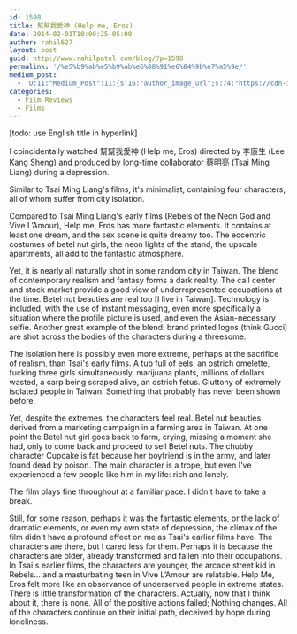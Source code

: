 ```yaml
---
id: 1598
title: 幫幫我愛神 (Help me, Eros)
date: 2014-02-01T10:00:25-05:00
author: rahil627
layout: post
guid: http://www.rahilpatel.com/blog/?p=1598
permalink: '/%e5%b9%ab%e5%b9%ab%e6%88%91%e6%84%9b%e7%a5%9e/'
medium_post:
  - 'O:11:"Medium_Post":11:{s:16:"author_image_url";s:74:"https://cdn-images-1.medium.com/fit/c/200/200/1*dmbNkD5D-u45r44go_cf0g.png";s:10:"author_url";s:28:"https://medium.com/@rahil627";s:11:"byline_name";N;s:12:"byline_email";N;s:10:"cross_link";s:2:"no";s:2:"id";s:12:"e186c96cd4eb";s:21:"follower_notification";s:3:"yes";s:7:"license";s:19:"all-rights-reserved";s:14:"publication_id";s:12:"7a04709b0155";s:6:"status";s:6:"public";s:3:"url";s:100:"https://medium.com/@rahil627/%E5%B9%AB%E5%B9%AB%E6%88%91%E6%84%9B%E7%A5%9E-help-me-eros-e186c96cd4eb";}'
categories:
  - Film Reviews
  - Films
---
```

[todo: use English title in hyperlink]

I coincidentally watched 幫幫我愛神 (Help me, Eros) directed by 李康生 (Lee Kang Sheng) and produced by long-time collaborator 蔡明亮 (Tsai Ming Liang) during a depression.

Similar to Tsai Ming Liang's films, it's minimalist, containing four characters, all of whom suffer from city isolation.

Compared to Tsai Ming Liang's early films (Rebels of the Neon God and Vive L’Amour), Help me, Eros has more fantastic elements. It contains at least one dream, and the sex scene is quite dreamy too. The eccentric costumes of betel nut girls, the neon lights of the stand, the upscale apartments, all add to the fantastic atmosphere.

Yet, it is nearly all naturally shot in some random city in Taiwan. The blend of contemporary realism and fantasy forms a dark reality. The call center and stock market provide a good view of underrepresented occupations at the time. Betel nut beauties are real too [I live in Taiwan]. Technology is included, with the use of instant messaging, even more specifically a situation where the profile picture is used, and even the Asian-necessary selfie. Another great example of the blend: brand printed logos (think Gucci) are shot across the bodies of the characters during a threesome.

The isolation here is possibly even more extreme, perhaps at the sacrifice of realism, than Tsai's early films. A tub full of eels, an ostrich omelette, fucking three girls simultaneously, marijuana plants, millions of dollars wasted, a carp being scraped alive, an ostrich fetus. Gluttony of extremely isolated people in Taiwan. Something that probably has never been shown before.

Yet, despite the extremes, the characters feel real. Betel nut beauties derived from a marketing campaign in a farming area in Taiwan. At one point the Betel nut girl goes back to farm, crying, missing a moment she had, only to come back and proceed to sell Betel nuts. The chubby character Cupcake is fat because her boyfriend is in the army, and later found dead by poison. The main character is a trope, but even I've experienced a few people like him in my life: rich and lonely.

The film plays fine throughout at a familiar pace. I didn't have to take a break.

Still, for some reason, perhaps it was the fantastic elements, or the lack of dramatic elements, or even my own state of depression, the climax of the film didn't have a profound effect on me as Tsai's earlier films have. The characters are there, but I cared less for them. Perhaps it is because the characters are older, already transformed and fallen into their occupations. In Tsai's earlier films, the characters are younger, the arcade street kid in Rebels... and a masturbating teen in Vive L’Amour are relatable. Help Me, Eros felt more like an observance of underserved people in extreme states. There is little transformation of the characters. Actually, now that I think about it, there is none. All of the positive actions failed; Nothing changes. All of the characters continue on their initial path, deceived by hope during loneliness.
